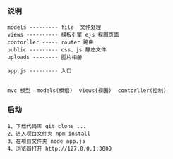 ### 说明 

    models --------- file  文件处理
    views ---------- 模板引擎 ejs 视图页面
    contorller ----- router 路由
    public --------- css、js 静态文件
    uploads -------- 图片相册

    app.js --------- 入口


    mvc 模型  models(模组)  views(视图)  contorller(控制)

### 启动


    1、下载代码库 git clone ...
    2、进入项目文件夹 npm install 
    3、在项目文件夹 node app.js
    4、浏览器打开 http://127.0.0.1:3000
  